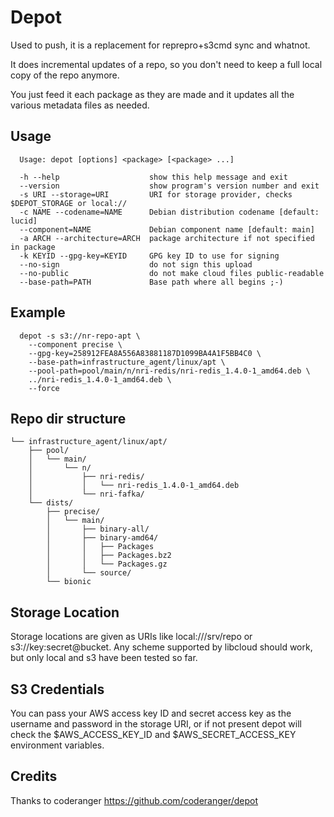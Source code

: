 Depot
=====

Used to push, it is a replacement for reprepro+s3cmd sync and whatnot.

It does incremental updates of a repo, so you don't need to keep a full local copy of the repo anymore.

You just feed it each package as they are made and it updates all the various metadata files as needed.

Usage
-----

```
  Usage: depot [options] <package> [<package> ...]

  -h --help                    show this help message and exit
  --version                    show program's version number and exit
  -s URI --storage=URI         URI for storage provider, checks $DEPOT_STORAGE or local://
  -c NAME --codename=NAME      Debian distribution codename [default: lucid]
  --component=NAME             Debian component name [default: main]
  -a ARCH --architecture=ARCH  package architecture if not specified in package
  -k KEYID --gpg-key=KEYID     GPG key ID to use for signing
  --no-sign                    do not sign this upload
  --no-public                  do not make cloud files public-readable
  --base-path=PATH             Base path where all begins ;-)
```

Example
-------

```
  depot -s s3://nr-repo-apt \
    --component precise \
    --gpg-key=258912FEA8A556A83881187D1099BA4A1F5BB4C0 \
    --base-path=infrastructure_agent/linux/apt \
    --pool-path=pool/main/n/nri-redis/nri-redis_1.4.0-1_amd64.deb \
    ../nri-redis_1.4.0-1_amd64.deb \
    --force
```


Repo dir structure
-------------------
```
└── infrastructure_agent/linux/apt/
    ├── pool/
    │   └── main/
    │       └── n/
    │           ├── nri-redis/
    │           │   └── nri-redis_1.4.0-1_amd64.deb
    │           └── nri-fafka/
    └── dists/
        ├── precise/
        │   └── main/
        │       ├── binary-all/
        │       ├── binary-amd64/
        │       │   ├── Packages
        │       │   ├── Packages.bz2
        │       │   └── Packages.gz
        │       └── source/
        └── bionic
```

Storage Location
----------------

Storage locations are given as URIs like local:///srv/repo or s3://key:secret@bucket. Any scheme supported
by libcloud should work, but only local and s3 have been tested so far.

S3 Credentials
--------------

You can pass your AWS access key ID and secret access key as the username and password in the storage URI,
or if not present depot will check the $AWS_ACCESS_KEY_ID and $AWS_SECRET_ACCESS_KEY environment variables.


Credits
-------
Thanks to coderanger https://github.com/coderanger/depot